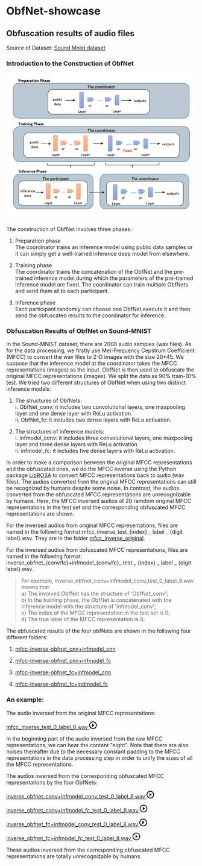 # ObfNet-showcase

## Obfuscation results of audio files 


Source of Dataset: [Sound Mnist dataset](https://github.com/Jakobovski/free-spoken-digit-dataset)  


### Introduction to the Construction of ObfNet 


![Construction of ObfNet](imgs/struct.PNG)  


The construction of ObfNet involves three phases:  


1. Preparation phase  
The coordinator trains an inference model using public data samples or it can simply get a well-trained inference deep model from elsewhere.  


2. Training phase  
The coordinator trains the concatenation of the ObfNet and the pre-trained inference model,during which the parameters of the pre-trained inference model are fixed. The coordinator can train multiple ObfNets and send them all to each participant.  


3. Inference phase  
Each participant randomly can choose one ObfNet,execute it and then send the obfuscated results to the coordinator for inference.  


### Obfuscation Results of ObfNet on Sound-MNIST

In the Sound-MNIST dataset, there are 2000 audio samples (wav files). As for the data processing, we firstly use Mel-Frequency Cepstrum Coefficient (MFCC) to convert the wav files to 2-D images with the size 20*45. We suppose that the inference model at the coordinator takes the MFCC representations (images) as the input. ObfNet is then used to obfuscate the original MFCC representations (images). We split the data as 90% train-10% test. We tried two different structures of ObfNet when using two distinct inference models:

1. The structures of ObfNets:  
i. ObfNet_conv: it includes two convolutional layers, one maxpooling layer and one dense layer with ReLu activation.  
ii. ObfNet_fc: it includes two dense layers with ReLu activation.  

2. The structures of inference models:  
i. infmodel_conv: it includes three convolutional layers, one maxpooling layer and three dense layers with ReLu activation.  
ii. infmodel_fc: it includes five dense layers with ReLu activation.


In order to make a comparison between the original MFCC representations and the obfuscated ones, we do the MFCC inverse using the Python package [LibROSA](https://librosa.github.io/librosa/) to convert MFCC representations back to audio (wav files). The audios converted from the original MFCC representations can still be recognized by humans despite some noise. In contrast, the audios converted from the obfuscated MFCC representations are unrecognizable by humans. Here, the MFCC inversed audios of 20 ramdom original MFCC representations in the test set and the corresponding obfuscated MFCC representations are shown.  

For the inversed audios from original MFCC representations, files are named in the following format:mfcc_inverse_test_{index} _ label _ {digit label}.wav. They are in the folder [mfcc_inverse_original](./mfcc_inverse_original).



For the inversed audios from obfuscated MFCC representations, files are named in the following format: inverse_obfnet_{conv/fc}+infmodel_{conv/fc}_ test _ {index} _ label _ {digit label}.wav.  
>For example, inverse_obfnet_conv+infmodel_conv_test_0_label_8.wav means that:  
>a) The involved ObfNet has the structure of 'ObfNet_conv';  
>b) In the training phase, the ObfNet is concatenated with the inference model with the structure of 'infmodel_conv';  
>c) The index of the MFCC representation in the test set is 0;  
>d) The true label of the MFCC representation is 8;  

The obfuscated results of the four obfNets are shown in the following four different folders:

1. [mfcc-inverse-obfnet_cnn+infmodel_cnn](./mfcc-inverse-obfnet_cnn+infmodel_cnn)


2. [mfcc-inverse-obfnet_cnn+infmodel_fc](./mfcc-inverse-obfnet_cnn+infmodel_fc)


3. [mfcc-inverse-obfnet_fc+infmodel_cnn](./mfcc-inverse-obfnet_fc+infmodel_cnn)


4. [mfcc-inverse-obfnet_fc+indmodel_fc](./mfcc-inverse-obfnet_fc+infmodel_fc)




### An example:
The audio inversed from the original MFCC representations:  

[mfcc_inverse_test_0_label_8.wav ![](imgs/playicon.png)](https://drive.google.com/file/d/1iHjHWWl2bLjnlxrBDsrH1KxUGjo2LGU2/view?usp=sharing)  

In the beginning part of the audio inversed from the raw MFCC representations, we can hear the content "eight". Note that there are also noises thereafter due to the necessary constant padding to the MFCC representations in the data processing step in order to unify the sizes of all the MFCC representations.


The audios inversed from the corresponding obfuscated MFCC representations by the four ObfNets:

[inverse_obfnet_conv+infmodel_conv_test_0_label_8.wav ![](imgs/playicon.png)](https://drive.google.com/file/d/1rX-LaCyfWNdPE3-99Ygsi5PtR6i25Ezs/view?usp=sharing)

[inverse_obfnet_conv+infmodel_fc_test_0_label_8.wav ![](imgs/playicon.png)](https://drive.google.com/file/d/1gtVU_c51N59ZUX9vDzOGclsngV0KSHGM/view?usp=sharing)

[inverse_obfnet_fc+infmodel_conv_test_0_label_8.wav ![](imgs/playicon.png)](https://drive.google.com/file/d/19lF8GVR0FjHtOeiPd7UM0rAClQzctwXM/view?usp=sharing)

[inverse_obfnet_fc+infmodel_fc_test_0_label_8.wav ![](imgs/playicon.png)](https://drive.google.com/file/d/13s2Asu-7IzDPZvYC4VvsapKZ6fX4MsvA/view?usp=sharing)  

These audios inversed from the corresponding obfuscated MFCC representations are totally unrecognizable by humans.
